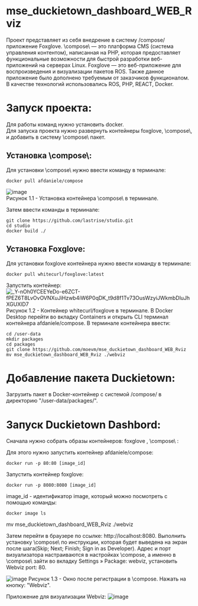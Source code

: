 # mse_duckietown_dashboard_WEB_Rviz

Проект представляет из себя внедрение в систему /compose/ приложение Foxglove. 
\compose\ — это платформа CMS (система управления контентом), написанная на PHP, которая предоставляет функциональные возможности для быстрой разработки веб-приложений на серверах Linux. 
Foxglove — это веб-приложение для воспроизведения и визуализации пакетов ROS. Также данное приложение было дополнено требуемым от заказчиков функционалом.  
В качестве технологий использовались ROS, PHP, REACT, Docker.


# Запуск проекта:
Для работы команд нужно установить docker.  
Для запуска проекта нужно развернуть контейнеры foxglove, \compose\\, и добавить в систему \compose\ пакет.

## Установка \compose\\:
Для установки \compose\ нужно ввести команду в терминале:
<pre><code>docker pull afdaniele/compose</code></pre>
![image](https://user-images.githubusercontent.com/54946557/161268701-40236ee6-8c53-41de-800a-aa28b3f1ba03.png)  
Рисунок 1.1 - Установка контейнера \compose\ в терминале.

Затем ввести команды в терминале:
<pre><code>git clone https://github.com/lastrise/studio.git
cd studio
docker build ./</code></pre>

## Установка Foxglove:
Для установки foxglove контейнера нужно ввести команду в терминале:
<pre><code>docker pull whitecurl/foxglove:latest</code></pre>
Запустить контейнер:
![_Y-nOh0YCEEYeDo-e6ZCT-fPEZ6T8LvOvOVNXuJiHzwb4iW6P0qDK_t9d8f1Tv73OusWzyiJWkmbDluJhXGUXlD7](https://user-images.githubusercontent.com/54913485/171691763-7c0f9c1f-53e3-41a2-b835-abd8162efb68.jpg)
Рисунок 1.2 - Контейнер whitecurl/foxglove в терминале.
В Docker Desktop перейти во вкладку Containers и открыть CLI терминал контейнера afdaniele/compose. В терминале контейнера ввести:
<pre><code>cd /user-data
mkdir packages
cd packages
git clone https://github.com/moevm/mse_duckietown_dashboard_WEB_Rviz
mv mse_duckietown_dashboard_WEB_Rviz ./webviz</code></pre>

# Добавление пакета Duckietown:
Загрузить пакет в Docker-контейнер с системой /compose/ в директорию "/user-data/packages/".

# Запуск Duckietown Dashbord:
Сначала нужно собрать образы контейнеров: foxglove , \compose\ :

Для этого нужно запустить контейнер afdaniele/compose: 
<pre><code>docker run -p 80:80 [image_id]</code></pre>

Запустить контейнер foxglove:
<pre><code>docker run -p 8080:8080 [image_id]</code></pre>
image_id - идентификатор image, который можно посмотреть с помощью команды:
<pre><code>docker image ls</code></pre>

mv mse_duckietown_dashboard_WEB_Rviz ./webviz</code></pre>

Затем перейти в браузере по ссылке: http://localhost:8080. Выполнить установку \compose\ по инструкции, которая будет выведена на экран после шага(Skip; Next; Finish; Sign in as Developer). Адрес и порт визуализатора настраиваются в настройках \compose\, а именно в \compose\ зайти во вкладку Settings » Package: webviz, установить Webviz port: 80.

![image](https://user-images.githubusercontent.com/54946557/167693601-94850600-012a-4423-850a-7e3f7b240ca1.png)
Рисунок 1.3 - Окно после регистрации в \compose\.
Нажать на кнопку: "Webviz".

Приложение для визуализации Webviz:
![image](https://user-images.githubusercontent.com/54946557/167317709-908c0edc-bd11-4082-a423-2c75023395bc.png)
